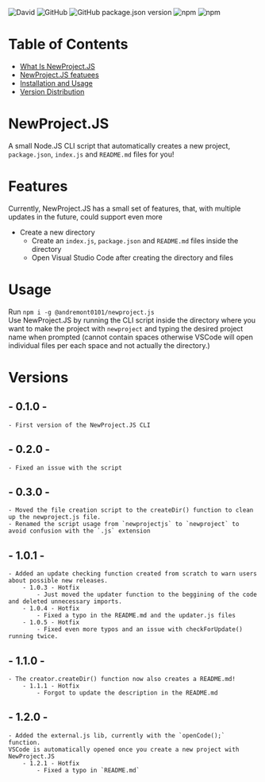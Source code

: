 ![David](https://img.shields.io/david/Link-Byte/newprojectjs?label=Dependencies&logo=node-deps)
![GitHub](https://img.shields.io/github/license/Link-Byte/newprojectjs?label=License&logo=node-license)
![GitHub package.json version](https://img.shields.io/github/package-json/v/Link-Byte/newprojectjs?label=Version&logo=project-ver)
![npm](https://img.shields.io/npm/v/node?label=Node.JS&logo=nodejs-ver)
![npm](https://img.shields.io/npm/v/npm?label=NPM&logo=npm-ver)

# Table of Contents

- [What Is NewProject.JS](#newproject.js)
- [NewProject.JS featuees](#features)
- [Installation and Usage](#usage)
- [Version Distribution](#versions)


# NewProject.JS

A small Node.JS CLI script that automatically creates a new project, `package.json`, `index.js` and `README.md` files for you!

# Features

Currently, NewProject.JS has a small set of features, that, with multiple updates in the future, could support even more
- Create a new directory
    - Create an `index.js`, `package.json` and `README.md` files inside the directory
    - Open Visual Studio Code after creating the directory and files

# Usage

Run `npm i -g @andremont0101/newproject.js`\
Use NewProject.JS by running the CLI script inside the directory where you want to make the project with `newproject` and typing the desired project name when prompted (cannot contain spaces otherwise VSCode will open individual files per each space and not actually the directory.)

# Versions

## - 0.1.0 - 
    - First version of the NewProject.JS CLI

## - 0.2.0 - 
    - Fixed an issue with the script

## - 0.3.0 - 
    - Moved the file creation script to the createDir() function to clean up the newproject.js file.
    - Renamed the script usage from `newprojectjs` to `newproject` to avoid confusion with the `.js` extension

## - 1.0.1 - 
    - Added an update checking function created from scratch to warn users about possible new releases.
        - 1.0.3 - Hotfix
            - Just moved the updater function to the beggining of the code and deleted unnecessary imports.
        - 1.0.4 - Hotfix
            - Fixed a typo in the README.md and the updater.js files
        - 1.0.5 - Hotfix
            - Fixed even more typos and an issue with checkForUpdate() running twice.

## - 1.1.0 -
    - The creator.createDir() function now also creates a README.md!
        - 1.1.1 - Hotfix
            - Forgot to update the description in the README.md

## - 1.2.0 -
    - Added the external.js lib, currently with the `openCode();` function.
    VSCode is automatically opened once you create a new project with NewProject.JS
        - 1.2.1 - Hotfix
            - Fixed a typo in `README.md`